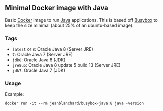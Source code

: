 ## Minimal Docker image with Java

Basic [Docker](https://www.docker.com/) image to run [Java](https://www.java.com/) applications.
This is based off [Busybox](http://www.busybox.net/) to keep the size minimal (about 25% of an ubuntu-based image).

### Tags

* `latest` or `8`: Oracle Java 8 (Server JRE)
* `7`: Oracle Java 7 (Server JRE)
* `jdk8`: Oracle Java 8 (JDK)
* `jre8u5`: Oracle Java 8 update 5 build 13 (Server JRE)
* `jdk7`: Oracle Java 7 (JDK)

### Usage

Example: 

    docker run -it --rm jeanblanchard/busybox-java:8 java -version
